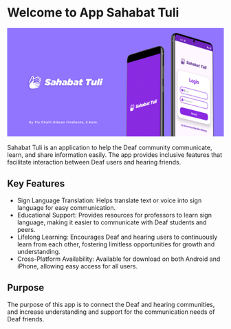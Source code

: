 # Welcome to App Sahabat Tuli

![image alt](https://github.com/tiochalilgibranfindianto/App-Sahabat-Tuli/blob/e8909ec89871f3006aded363b3f9f76924edb95d/BG.jpg)

Sahabat Tuli is an application to help the Deaf community communicate, learn, and share information easily. The app provides inclusive features that facilitate interaction between Deaf users and hearing friends.

## Key Features
- Sign Language Translation: Helps translate text or voice into sign language for easy communication.
- Educational Support: Provides resources for professors to learn sign language, making it easier to communicate with Deaf students and peers.
- Lifelong Learning: Encourages Deaf and hearing users to continuously learn from each other, fostering limitless opportunities for growth and understanding.
- Cross-Platform Availability: Available for download on both Android and iPhone, allowing easy access for all users.

## Purpose
The purpose of this app is to connect the Deaf and hearing communities, and increase understanding and support for the communication needs of Deaf friends.
